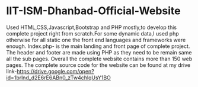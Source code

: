# IIT-ISM-Dhanbad-Official-Website
Used HTML,CSS,Javascript,Bootstrap and PHP mostly,to develop this complete project right from scratch.For some dynamic data,I used php otherwise for all static one the front end languages and frameworks were enough.
Index.php- is the main landing and front page of complete project.
The header and footer are made using PHP as they need to be remain same all the sub pages.
Overall the complete website contains more than 150 web pages.
The complete source code for the website can be found at my drive link-https://drive.google.com/open?id=1brlnd_d2E6rE6ABn0_zTw4chlqUsY1BO
